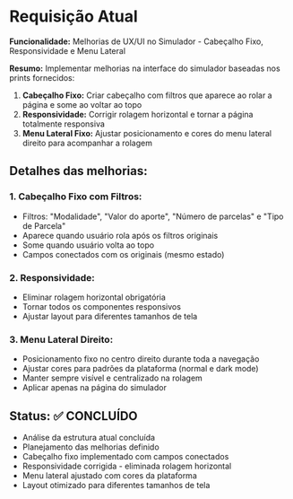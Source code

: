 # Requisição Atual

**Funcionalidade:** Melhorias de UX/UI no Simulador - Cabeçalho Fixo, Responsividade e Menu Lateral

**Resumo:**
Implementar melhorias na interface do simulador baseadas nos prints fornecidos:
1. **Cabeçalho Fixo:** Criar cabeçalho com filtros que aparece ao rolar a página e some ao voltar ao topo
2. **Responsividade:** Corrigir rolagem horizontal e tornar a página totalmente responsiva
3. **Menu Lateral Fixo:** Ajustar posicionamento e cores do menu lateral direito para acompanhar a rolagem

## Detalhes das melhorias:

### 1. Cabeçalho Fixo com Filtros:
- Filtros: "Modalidade", "Valor do aporte", "Número de parcelas" e "Tipo de Parcela"
- Aparece quando usuário rola após os filtros originais
- Some quando usuário volta ao topo
- Campos conectados com os originais (mesmo estado)

### 2. Responsividade:
- Eliminar rolagem horizontal obrigatória
- Tornar todos os componentes responsivos
- Ajustar layout para diferentes tamanhos de tela

### 3. Menu Lateral Direito:
- Posicionamento fixo no centro direito durante toda a navegação
- Ajustar cores para padrões da plataforma (normal e dark mode)
- Manter sempre visível e centralizado na rolagem
- Aplicar apenas na página do simulador

## Status: ✅ CONCLUÍDO
- Análise da estrutura atual concluída
- Planejamento das melhorias definido
- Cabeçalho fixo implementado com campos conectados
- Responsividade corrigida - eliminada rolagem horizontal
- Menu lateral ajustado com cores da plataforma
- Layout otimizado para diferentes tamanhos de tela